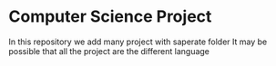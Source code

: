 # Computer Science Project
In this repository we add many project with saperate folder
It may be possible that all the project are the different language
